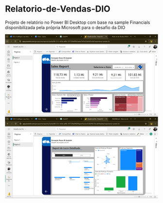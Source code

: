 # Relatorio-de-Vendas-DIO
Projeto de relatório no Power BI Desktop com base na sample Financials disponibilizada pela própria Microsoft para o desafio da DIO

![PAGE 01](./Desafio-DIO/img/Relatorio%20pg1.png)
![PAGE 02](./Desafio-DIO/img/Relatorio%20pg2.png)
